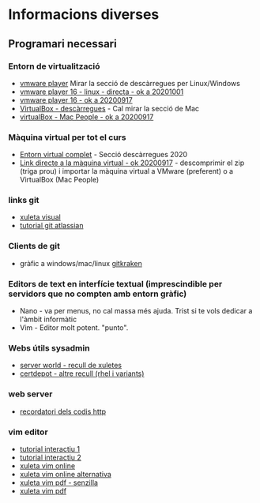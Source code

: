 # Informacions diverses

## Programari necessari
### Entorn de virtualització
- [vmware player](https://www.vmware.com/products/workstation-player.html) Mirar la secció de descàrregues per Linux/Windows
- [vmware player 16 - linux - directa - ok a 20201001](https://download3.vmware.com/software/player/file/VMware-Player-16.0.0-16894299.x86_64.bundle)
- [vmware player 16 - ok a 20200917](https://my.vmware.com/en/web/vmware/downloads/details?downloadGroup=PLAYER-1600&productId=1039&rPId=51984)
- [VirtualBox - descàrregues](https://www.virtualbox.org/wiki/Downloads) - Cal mirar la secció de Mac
- [virtualBox - Mac People - ok a 20200917](https://download.virtualbox.org/virtualbox/6.1.14/VirtualBox-6.1.14-140239-OSX.dmg)

### Màquina virtual per tot el curs
- [Entorn virtual complet](https://informatica.uv.es/~carlos/docencia/netinvm/) - Secció descàrregues 2020
- [Link directe a la màquina virtual - ok 20200917](https://informatica.uv.es/~carlos/ns/netinvm/netinvm-kvm_2020-07-15_vmware.zip) - descomprimir el zip (triga prou) i importar la màquina virtual a VMware (preferent) o a VirtualBox (Mac People)

### links git
- [xuleta visual](https://ndpsoftware.com/git-cheatsheet.html)
- [tutorial git atlassian](https://www.atlassian.com/git/tutorials)

### Clients de git
- gràfic a windows/mac/linux [gitkraken](https://www.gitkraken.com/) 
### Editors de text en interfície textual (imprescindible per servidors que no compten amb entorn gràfic)
- Nano - va per menus, no cal massa més ajuda. Trist si te vols dedicar a l'àmbit informàtic
- Vim - Editor molt potent. "punto". 

### Webs útils sysadmin
- [server world - recull de xuletes](https://www.server-world.info/en/)
- [certdepot - altre recull (rhel i variants)](https://www.certdepot.net/)

### web server
- [recordatori dels codis http](https://http.cat/)

### vim editor
- [tutorial interactiu 1](https://www.openvim.com/)
- [tutorial interactiu 2](http://www.vimgenius.com/)
- [xuleta vim online](https://vim.rtorr.com/lang/es_es)
- [xuleta vim online alternativa](https://devhints.io/vim)
- [xuleta vim pdf - senzilla](http://web.mit.edu/merolish/Public/vi-ref.pdf)
- [xuleta vim pdf](https://phoenixnap.com/kb/wp-content/uploads/2020/07/Vim-Commands-Cheat-Sheet.pdf)

